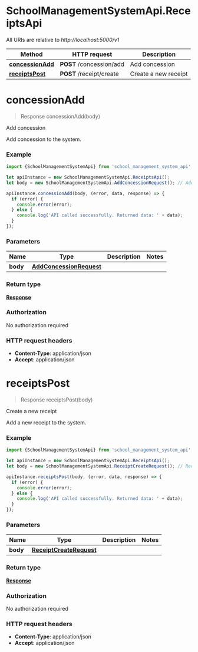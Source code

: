 # SchoolManagementSystemApi.ReceiptsApi

All URIs are relative to *http://localhost:5000/v1*

Method | HTTP request | Description
------------- | ------------- | -------------
[**concessionAdd**](ReceiptsApi.md#concessionAdd) | **POST** /concession/add | Add concession
[**receiptsPost**](ReceiptsApi.md#receiptsPost) | **POST** /receipt/create | Create a new receipt

<a name="concessionAdd"></a>
# **concessionAdd**
> Response concessionAdd(body)

Add concession

Add concession to the system.

### Example
```javascript
import {SchoolManagementSystemApi} from 'school_management_system_api';

let apiInstance = new SchoolManagementSystemApi.ReceiptsApi();
let body = new SchoolManagementSystemApi.AddConcessionRequest(); // AddConcessionRequest | 

apiInstance.concessionAdd(body, (error, data, response) => {
  if (error) {
    console.error(error);
  } else {
    console.log('API called successfully. Returned data: ' + data);
  }
});
```

### Parameters

Name | Type | Description  | Notes
------------- | ------------- | ------------- | -------------
 **body** | [**AddConcessionRequest**](AddConcessionRequest.md)|  | 

### Return type

[**Response**](Response.md)

### Authorization

No authorization required

### HTTP request headers

 - **Content-Type**: application/json
 - **Accept**: application/json

<a name="receiptsPost"></a>
# **receiptsPost**
> Response receiptsPost(body)

Create a new receipt

Add a new receipt to the system.

### Example
```javascript
import {SchoolManagementSystemApi} from 'school_management_system_api';

let apiInstance = new SchoolManagementSystemApi.ReceiptsApi();
let body = new SchoolManagementSystemApi.ReceiptCreateRequest(); // ReceiptCreateRequest | 

apiInstance.receiptsPost(body, (error, data, response) => {
  if (error) {
    console.error(error);
  } else {
    console.log('API called successfully. Returned data: ' + data);
  }
});
```

### Parameters

Name | Type | Description  | Notes
------------- | ------------- | ------------- | -------------
 **body** | [**ReceiptCreateRequest**](ReceiptCreateRequest.md)|  | 

### Return type

[**Response**](Response.md)

### Authorization

No authorization required

### HTTP request headers

 - **Content-Type**: application/json
 - **Accept**: application/json

